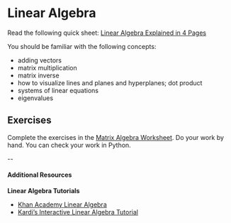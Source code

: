 # Linear Algebra

Read the following quick sheet:
[Linear Algebra Explained in 4 Pages](https://minireference.com/static/tutorials/linear_algebra_in_4_pages.pdf)


You should be familiar with the following concepts:
* adding vectors
* matrix multiplication
* matrix inverse
* how to visualize lines and planes and hyperplanes; dot product
* systems of linear equations
* eigenvalues

## Exercises  

Complete the exercises in the [Matrix Algebra Worksheet](matrix_algebra_worksheet.pdf).  Do your work by hand.  You can check your work in Python. 

--

#### Additional Resources
**Linear Algebra Tutorials**  
* [Khan Academy Linear Algebra](https://www.khanacademy.org/math/linear-algebra)
* [Kardi’s Interactive Linear Algebra Tutorial](http://people.revoledu.com/kardi/tutorial/LinearAlgebra/index.html)

